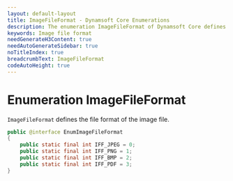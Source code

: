 ```yaml
---
layout: default-layout
title: ImageFileFormat - Dynamsoft Core Enumerations
description: The enumeration ImageFileFormat of Dynamsoft Core defines the file format of the image file.
keywords: Image file format
needGenerateH3Content: true
needAutoGenerateSidebar: true
noTitleIndex: true
breadcrumbText: ImageFileFormat
codeAutoHeight: true
---
```


# Enumeration ImageFileFormat

`ImageFileFormat` defines the file format of the image file.

```java
public @interface EnumImageFileFormat
{
    public static final int IFF_JPEG = 0;
    public static final int IFF_PNG = 1;
    public static final int IFF_BMP = 2;
    public static final int IFF_PDF = 3;
}
```
